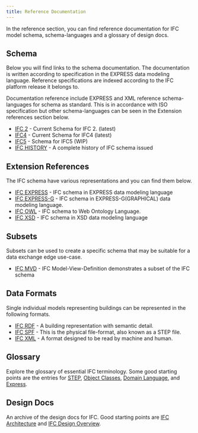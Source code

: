 ```yaml
---
title: Reference Documentation
---
```

In the reference section, you can find reference documentation for IFC model schema, schema-languages and a glossary of design docs.


## Schema

Below you will find links to the schema documentation. The documentation is written according to specification in the EXPRESS data modeling language. Reference specifications are indexed according to the IFC platform release it belongs to.

Documentation reference include EXPRESS and XML reference schema-languages for schema as standard. This is in accordance with ISO specification but other schema-languages can be seen in the Extension references section below.

* [IFC 2](/docs/reference/schema/ifc2.md/overview/) - Current Schema for IFC 2. (latest)
* [IFC4](/docs/reference/schema/ifc4.md/overview/) - Current Schema for IFC4 (latest)
* [IFC5](/docs/reference/schema/ifc5.md/overview/) - Schema for IFC5 (WIP)
* [IFC HISTORY](/docs/reference/schema/history/overview/) - A complete history of IFC schema issued

## Extension References

The IFC schema have various representations and you can find them below.

* [IFC EXPRESS](/docs/reference/schema-languages/ifc-express/express-overview/) - IFC schema in EXPRESS data modeling language
* [IFC EXPRESS-G](/docs/reference/schema-languages/ifc-express/express-g-overview/) - IFC schema in EXPRESS-G(GRAPHICAL) data modeling language.
* [IFC OWL](/docs/reference/schema-languages/ifc-owl/owl-overview/) - IFC schema to Web Ontology Language.
* [IFC XSD](/docs/reference/schema-languages/ifc-xsd/xsd-overview/) - IFC schema in XSD data modeling language

## Subsets

Subsets can be used to create a specific schema that may be suitable for a data exchange edge use-case.

* [IFC MVD](/docs/reference/subset/ifc-mvd/mvd-overview/) - IFC Model-View-Definition demonstrates a subset of the IFC schema

## Data Formats

Single individual models representing buildings can be represented in the following formats.

* [IFC RDF](/docs/reference/data-formats/ifc-rdf/rdf-overview/) - A building representation with semantic detail.
* [IFC SPF](/docs/reference/data-formats/ifc-spf/spf-overview/) - This is the physical file-format, also known as a STEP file.
* [IFC XML](/docs/reference/data-formats/ifc-xml/xml-overview/) - A format designed to be read by machine and human.


## Glossary

Explore the glossary of essential IFC terminology. Some good starting points are the entries for [STEP](/docs/), [Object Classes](/docs/), [Domain Language](/docs/), and [Express](/docs/).

## Design Docs

An archive of the design docs for IFC. Good starting points are [IFC Architecture](https://github.com/) and [IFC Design Overview](https://github.com/).
